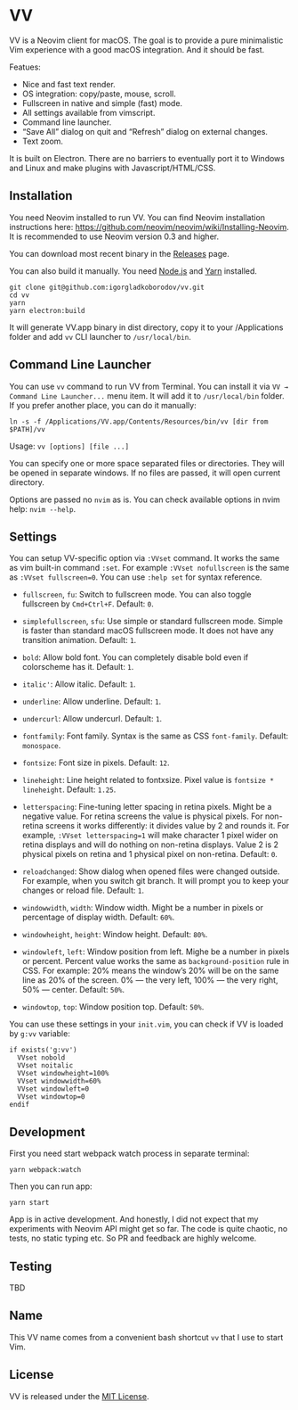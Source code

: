 VV
==

VV is a Neovim client for macOS. The goal is to provide a pure minimalistic Vim experience with a good macOS integration. And it should be fast.

Featues:
* Nice and fast text render.
* OS integration: copy/paste, mouse, scroll.
* Fullscreen in native and simple (fast) mode.
* All settings available from vimscript.
* Command line launcher.
* “Save All” dialog on quit and “Refresh” dialog on external changes.
* Text zoom.

It is built on Electron. There are no barriers to eventually port it to Windows and Linux and make plugins with Javascript/HTML/CSS.

Installation
------------

You need Neovim installed to run VV. You can find Neovim installation instructions here: https://github.com/neovim/neovim/wiki/Installing-Neovim. It is recommended to use Neovim version 0.3 and higher.

You can download most recent binary in the [Releases](https://github.com/igorgladkoborodov/vv/releases) page.

You can also build it manually. You need [Node.js](https://nodejs.org/en/download/) and [Yarn](https://yarnpkg.com/lang/en/) installed.

```
git clone git@github.com:igorgladkoborodov/vv.git
cd vv
yarn
yarn electron:build
```

It will generate VV.app binary in dist directory, copy it to your /Applications folder and add `vv` CLI launcher to `/usr/local/bin`.

Command Line Launcher
---------------------

You can use `vv` command to run VV from Terminal. You can install it via `VV → Command Line Launcher...` menu item. It will add it to `/usr/local/bin` folder. If you prefer another place, you can do it manually:

```
ln -s -f /Applications/VV.app/Contents/Resources/bin/vv [dir from $PATH]/vv
```

Usage: `vv [options] [file ...]`

You can specify one or more space separated files or directories. They will be opened in separate windows. If no files are passed, it will open current directory.

Options are passed no `nvim` as is. You can check available options in nvim help: `nvim --help`.

Settings
--------

You can setup VV-specific option via `:VVset` command. It works the same as vim built-in command `:set`. For example `:VVset nofullscreen` is the same as `:VVset fullscreen=0`. You can use `:help set` for syntax reference.

* `fullscreen`, `fu`: Switch to fullscreen mode. You can also toggle fullscreen by `Cmd+Ctrl+F`. Default: `0`.

* `simplefullscreen`, `sfu`: Use simple or standard fullscreen mode. Simple is faster than standard macOS fullscreen mode. It does not have any transition animation. Default: `1`.

* `bold`: Allow bold font. You can completely disable bold even if colorscheme has it. Default: `1`.
* `italic'`: Allow italic. Default: `1`.
* `underline`: Allow underline. Default: `1`.
* `undercurl`: Allow undercurl. Default: `1`.
* `fontfamily`: Font family. Syntax is the same as CSS `font-family`. Default: `monospace`.
* `fontsize`: Font size in pixels. Default: `12`.
* `lineheight`: Line height related to fontxsize. Pixel value is `fontsize * lineheight`. Default: `1.25`.
* `letterspacing`: Fine-tuning letter spacing in retina pixels. Might be a negative value. For retina screens the value is physical pixels. For non-retina screens it works differently: it divides value by 2 and rounds it. For example, `:VVset letterspacing=1` will make character 1 pixel wider on retina displays and will do nothing on non-retina displays. Value 2 is 2 physical pixels on retina and 1 physical pixel on non-retina. Default: `0`.
* `reloadchanged`: Show dialog when opened files were changed outside. For example, when you switch git branch. It will prompt you to keep your changes or reload file. Default: `1`.
* `windowwidth`, `width`: Window width. Might be a number in pixels or percentage of display width. Default: `60%`.
* `windowheight`, `height`: Window height. Default: `80%`.
* `windowleft`, `left`: Window position from left. Mighe be a number in pixels or percent. Percent value works the same as `background-position` rule in CSS. For example: 20% means the window’s 20% will be on the same line as 20% of the screen. 0% — the very left, 100% — the very right, 50% — center. Default: `50%`.
* `windowtop`, `top`: Window position top. Default: `50%`.

You can use these settings in your `init.vim`, you can check if VV is loaded by `g:vv` variable:

```
if exists('g:vv')
  VVset nobold
  VVset noitalic
  VVset windowheight=100%
  VVset windowwidth=60%
  VVset windowleft=0
  VVset windowtop=0
endif
```

Development
-----------

First you need start webpack watch process in separate terminal:
```
yarn webpack:watch
```

Then you can run app:
```
yarn start
```

App is in active development. And honestly, I did not expect that my experiments with Neovim API might get so far. The code is quite chaotic, no tests, no static typing etc. So PR and feedback are highly welcome.

Testing
-------

TBD

Name
----

This VV name comes from a convenient bash shortcut `vv` that I use to start Vim.

License
-------

VV is released under the [MIT License](https://opensource.org/licenses/MIT).
